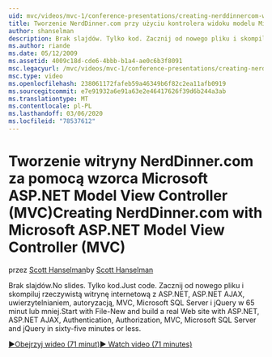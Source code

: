 ```yaml
---
uid: mvc/videos/mvc-1/conference-presentations/creating-nerddinnercom-with-microsoft-aspnet-model-view-controller-mvc
title: Tworzenie NerdDinner.com przy użyciu kontrolera widoku modelu Microsoft ASP.NET (MVC) | Microsoft Docs
author: shanselman
description: Brak slajdów. Tylko kod. Zacznij od nowego pliku i skompiluj rzeczywistą witrynę internetową z ASP.NET, ASP.NET AJAX, uwierzytelnianiem, autoryzacją, MVC, Microsoft SQL Server i...
ms.author: riande
ms.date: 05/12/2009
ms.assetid: 4009c18d-cde6-4bbb-b1a4-ae0c6b3f8091
msc.legacyurl: /mvc/videos/mvc-1/conference-presentations/creating-nerddinnercom-with-microsoft-aspnet-model-view-controller-mvc
msc.type: video
ms.openlocfilehash: 238061172fafeb59a46349b6f82c2ea11afb0919
ms.sourcegitcommit: e7e91932a6e91a63e2e46417626f39d6b244a3ab
ms.translationtype: MT
ms.contentlocale: pl-PL
ms.lasthandoff: 03/06/2020
ms.locfileid: "78537612"
---
```

# <a name="creating-nerddinnercom-with-microsoft-aspnet-model-view-controller-mvc"></a><span data-ttu-id="50357-105">Tworzenie witryny NerdDinner.com za pomocą wzorca Microsoft ASP.NET Model View Controller (MVC)</span><span class="sxs-lookup"><span data-stu-id="50357-105">Creating NerdDinner.com with Microsoft ASP.NET Model View Controller (MVC)</span></span>

<span data-ttu-id="50357-106">przez [Scott Hanselman](https://github.com/shanselman)</span><span class="sxs-lookup"><span data-stu-id="50357-106">by [Scott Hanselman](https://github.com/shanselman)</span></span>

<span data-ttu-id="50357-107">Brak slajdów.</span><span class="sxs-lookup"><span data-stu-id="50357-107">No slides.</span></span> <span data-ttu-id="50357-108">Tylko kod.</span><span class="sxs-lookup"><span data-stu-id="50357-108">Just code.</span></span> <span data-ttu-id="50357-109">Zacznij od nowego pliku i skompiluj rzeczywistą witrynę internetową z ASP.NET, ASP.NET AJAX, uwierzytelnianiem, autoryzacją, MVC, Microsoft SQL Server i jQuery w 65 minut lub mniej.</span><span class="sxs-lookup"><span data-stu-id="50357-109">Start with File-New and build a real Web site with ASP.NET, ASP.NET AJAX, Authentication, Authorization, MVC, Microsoft SQL Server and jQuery in sixty-five minutes or less.</span></span>

[<span data-ttu-id="50357-110">&#9654;Obejrzyj wideo (71 minut)</span><span class="sxs-lookup"><span data-stu-id="50357-110">&#9654; Watch video (71 minutes)</span></span>](https://channel9.msdn.com/Blogs/ASP-NET-Site-Videos/creating-nerddinnercom-with-microsoft-aspnet-model-view-controller-mvc)
